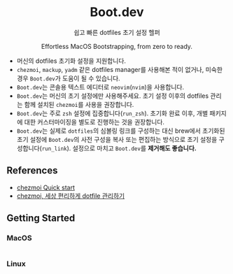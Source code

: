 <div align="center">
    <h1>Boot.dev</h1>
    <p>쉽고 빠른 dotfiles 초기 설정 헬퍼</p>
    <p>Effortless MacOS Bootstrapping, from zero to ready.</p>
</div>

- 머신의 dotfiles 초기화 설정을 지원합니다.
- `chezmoi`, `mackup`, `yadm` 같은 dotfiles manager를 사용해본 적이 없거나, 미숙한 경우 `Boot.dev`가 도움이 될 수 있습니다.
- `Boot.dev`는 콘솔용 텍스트 에디터로 `neovim`(`nvim`)을 사용합니다.
- `Boot.dev`는 머신의 초기 설정에만 사용해주세요. 초기 설정 이후의 dotfiles 관리는 함께 설치된  `chezmoi`를 사용을 권장합니다.
- `Boot.dev`는 주로 `zsh` 설정에 집중합니다(`run_zsh`). 초기화 완료 이후, 개별 패키지에 대한 커스터마이징을 별도로 진행하는 것을 권장합니다.
- `Boot.dev`는 실제로 `dotfiles`의 심볼링 링크를 구성하는 대신 brew에서 초기화된 초기 설정에 `Boot.dev`의 사전 구성을 복사 또는 편집하는 방식으로 초기 설정을 구성합니다(`run_link`). 설정으로 마치고 `Boot.dev`를 **제거해도 좋습니다.**

## References

- [chezmoi Quick start](https://www.chezmoi.io/quick-start/#start-using-chezmoi-on-your-current-machine)
- [chezmoi, 세상 편리하게 dotfile 관리하기](https://haril.dev/blog/2023/03/26/chezmoi-awesome-dotfile-manager)

## Getting Started

### MacOS

```bash

```

### Linux

```bash

```

